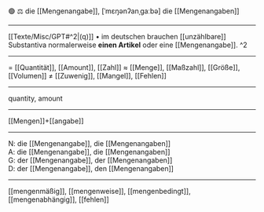🟢 ⚖️ die [[Mengenangabe]], [ˈmɛŋənʔanˌɡaːbə]
die [[Mengenangaben]]

---
[[Texte/Misc/GPT#^2|(q)]] • im deutschen brauchen [[unzählbare]] Substantiva normalerweise **einen Artikel** oder eine [[Mengenangabe]]. ^2


---
= [[Quantität]], [[Amount]], [[Zahl]]
≈ [[Menge]], [[Maßzahl]], [[Größe]], [[Volumen]]
≠ [[Zuwenig]], [[Mangel]], [[Fehlen]]

---
quantity, amount

---
[[Mengen]]+[[angabe]]

---
N: die [[Mengenangabe]], die [[Mengenangaben]]  
A: die [[Mengenangabe]], die [[Mengenangaben]]  
G: der [[Mengenangabe]], der [[Mengenangaben]]  
D: der [[Mengenangabe]], den [[Mengenangaben]]  

---
[[mengenmäßig]], [[mengenweise]], [[mengenbedingt]], [[mengenabhängig]], [[fehlen]]